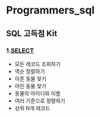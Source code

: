 # Programmers_sql

## SQL 고득점 Kit

### 1.[SELECT](https://github.com/honghyelim/Programmers_sql/blob/main/select.md)
- 모든 레코드 조회하기
- 역순 정렬하기
- 아픈 동물 찾기
- 어린 동물 찾기
- 동물의 아이디와 이름
- 여러 기준으로 정렬하기
- 상위 N개 레코드

